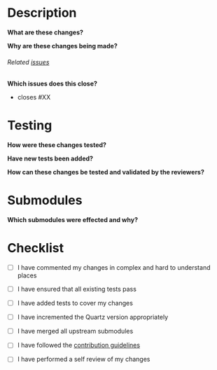 # Description
**What are these changes?**

**Why are these changes being made?**

###### Related [issues](https://github.com/KingLineSoftworks/Quartz/issues)
**Which issues does this close?**
- closes #XX

# Testing
**How were these changes tested?**

**Have new tests been added?**

**How can these changes be tested and validated by the reviewers?**

# Submodules
**Which submodules were effected and why?**

# Checklist
- [ ] I have commented my changes in complex and hard to understand places
- [ ] I have ensured that all existing tests pass
- [ ] I have added tests to cover my changes
- [ ] I have incremented the Quartz version appropriately
- [ ] I have merged all upstream submodules
- [ ] I have followed the [contribution guidelines](docs/contributing/readme.md)
- [ ] I have performed a self review of my changes

